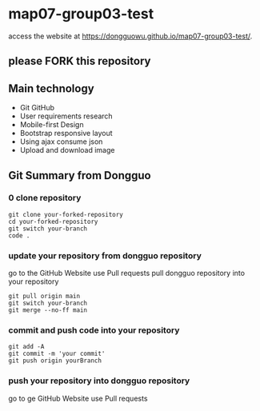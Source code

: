 # map07-group03-test

access the website at https://dongguowu.github.io/map07-group03-test/.

## please FORK this repository

## Main technology

- Git GitHub
- User requirements research
- Mobile-first Design
- Bootstrap responsive layout
- Using ajax consume json
- Upload and download image

## Git Summary from Dongguo

### 0 clone repository

```
git clone your-forked-repository
cd your-forked-repository
git switch your-branch
code .
```

### update your repository from dongguo repository

go to the GitHub Website use Pull requests pull dongguo repository into your repository

```
git pull origin main
git switch your-branch
git merge --no-ff main
```

### commit and push code into your repository

```
git add -A
git commit -m 'your commit'
git push origin yourBranch
```

### push your repository into dongguo repository

go to ge GitHub Website use Pull requests
